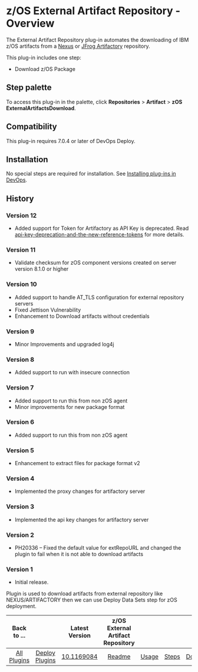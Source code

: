 # z/OS External Artifact Repository - Overview



The External Artifact Repository plug-in automates the downloading of IBM z/OS artifacts from a [Nexus](https://www.sonatype.com/product-nexus-repository) or [JFrog Artifactory](https://jfrog.com/artifactory/) repository.


This plug-in includes one step:

* Download z/OS Package


## Step palette

To access this plug-in in the palette, click **Repositories** > **Artifact** > **zOS ExternalArtifactsDownload**.

## Compatibility

This plug-in requires 7.0.4 or later of DevOps Deploy.

## Installation

No special steps are required for installation. See [Installing plug-ins in DevOps](https://community.ibm.com/community/user/wasdevops/blogs/laurel-dickson-bull1/2022/06/13/install-plugins "Installing plug-ins in DevOps").

## History

### Version 12

* Added support for Token for Artifactory as API Key is deprecated.
Read [api-key-deprecation-and-the-new-reference-tokens](https://jfrog.com/help/r/platform-api-key-deprecation-and-the-new-reference-tokens/jfrog-s-legacy-of-api-keys) for more details.

### Version 11

* Validate checksum for zOS component versions created on server version 8.1.0 or higher

### Version 10

* Added support to handle AT_TLS configuration for external repository servers
* Fixed Jettison Vulnerability
* Enhancement to Download artifacts without credentials

### Version 9

* Minor Improvements and upgraded log4j

### Version 8

* Added support to run with insecure connection

### Version 7

* Added support to run this from non zOS agent
* Minor improvements for new package format

### Version 6

* Added support to run this from non zOS agent

### Version 5

* Enhancement to extract files for package format v2

### Version 4

* Implemented the proxy changes for artifactory server

### Version 3

* Implemented the api key changes for artifactory server

### Version 2

* PH20336 – Fixed the default value for extRepoURL and changed the plugin to fail when it is not able to download artifacts

### Version 1

* Initial release.

Plugin is used to download artifacts from external repository like NEXUS/ARTIFACTORY then we can use Deploy Data Sets step for zOS deployment.


|          Back to ...          |                                |                                                                   Latest Version                                                                   | z/OS External Artifact Repository ||||
|:-----------------------------:|:------------------------------:|:--------------------------------------------------------------------------------------------------------------------------------------------------:|:---------------------------------:| :---: | :---: | :---: |
| [All Plugins](../../index.md) | [Deploy Plugins](../README.md) | [10.1169084](https://raw.githubusercontent.com/UrbanCode/IBM-UCD-PLUGINS/main/files/zOS-external-artifact-download/ucd-ExtArtRepo-10.1169084.zip)  |        [Readme](README.md)        |[Usage](usage.md)|[Steps](steps.md)|[Downloads](downloads.md)|
